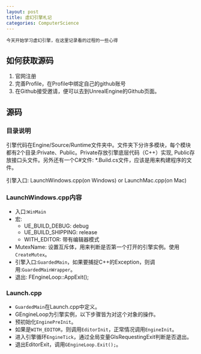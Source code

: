 ```yaml
---
layout: post
title: 虚幻引擎札记
categories: ComputerScience
---
```


	今天开始学习虚幻引擎，在这里记录看的过程的一些心得

## 如何获取源码

1. 官网注册
2. 完善Profile，在Profile中绑定自己的github账号
3. 在Github接受邀请，便可以去到UnrealEngine的Github页面。

## 源码

### 目录说明

引擎代码在Engine/Source/Runtime文件夹中。文件夹下分许多模块，每个模块都有2个目录:Private、Public。Private存放引擎底层代码（C++）实现, Public存放接口头文件。另外还有一个C#文件: *.Build.cs文件，应该是用来构建程序的文件。

引擎入口: LaunchWindows.cpp(on Windows) or LaunchMac.cpp(on Mac)

### LaunchWindows.cpp内容

- 入口:`WinMain`
- 宏: 
	- UE_BUILD_DEBUG: debug
	- UE_BUILD_SHIPPING: release
	- WITH_EDITOR: 带有编辑器模式
- MutexName: 设置互斥体，用来判断是否第一个打开的引擎实例。使用`CreateMutex`。
- 引擎入口:`GuardedMain`，如果要捕捉C++的Exception，则调用:`GuardedMainWrapper`。
- 退出: FEngineLoop::AppExit();

### Launch.cpp

- `GuardedMain`在Launch.cpp中定义。
- GEngineLoop为引擎实例，以下步骤皆为对这个对象的操作。
- 预初始化`EnginePreInit`。
- 如果是`WITH_EDITOR`，则调用`EditorInit`，正常情况调用`EngineInit`。
- 进入引擎循环`EngineTick`，通过全局变量GIsRequestingExit判断是否退出。
- 退出EditorExit，调用`GEngineLoop.Exit();`。



